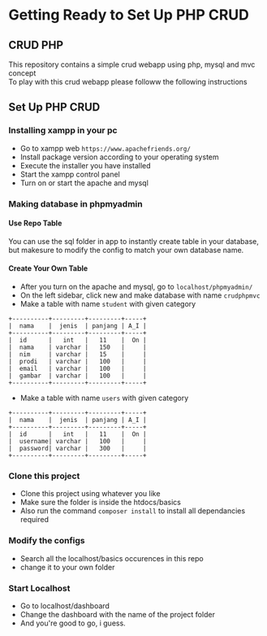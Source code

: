 # Getting Ready to Set Up PHP CRUD

## CRUD PHP 
This repository contains a simple crud webapp using php, mysql and mvc concept<br>
To play with this crud webapp please followw the following instructions

## Set Up PHP CRUD
### Installing xampp in your pc
- Go to xampp web ```https://www.apachefriends.org/```
- Install package version according to your operating system
- Execute the installer you have installed
- Start the xampp control panel
- Turn on or start the apache and mysql

### Making database in phpmyadmin

#### Use Repo Table
You can use the sql folder in app to instantly create table in your database, but makesure to modify the config 
to match your own database name.

#### Create Your Own Table
- After you turn on the apache and mysql, go to ```localhost/phpmyadmin/```
- On the left sidebar, click new and make database with name ```crudphpmvc```
- Make a table with name ```student``` with given category
```
+----------+---------+---------+-----+
|  nama    |  jenis  | panjang | A_I |
+----------+---------+---------+-----+
|  id      |   int   |   11    |  On |
|  nama    | varchar |   150   |     |
|  nim     | varchar |   15    |     |
|  prodi   | varchar |   100   |     |
|  email   | varchar |   100   |     |
|  gambar  | varchar |   100   |     |
+----------+---------+---------+-----+
```
- Make a table with name ```users``` with given category
```
+----------+---------+---------+-----+
|  nama    |  jenis  | panjang | A_I |
+----------+---------+---------+-----+
|  id      |   int   |   11    |  On |
|  username| varchar |   100   |     |
|  password| varchar |   300   |     |
+----------+---------+---------+-----+
```

### Clone this project
- Clone this project using whatever you like 
- Make sure the folder is inside the htdocs/basics 
- Also run the command ```composer install``` to install all dependancies required

### Modify the configs
- Search all the localhost/basics occurences in this repo
- change it to your own folder

### Start Localhost
- Go to localhost/dashboard
- Change the dashboard with the name of the project folder
- And you're good to go, i guess.

